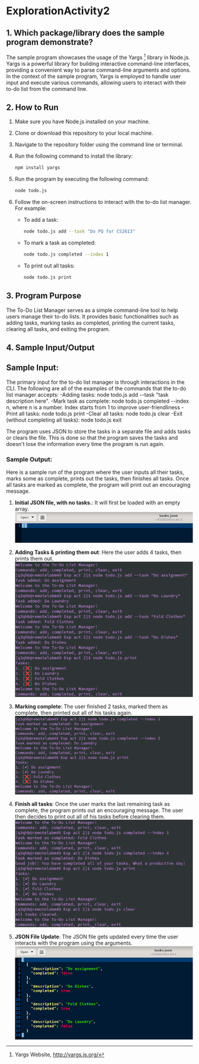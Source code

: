 # ExplorationActivity2
## 1. Which package/library does the sample program demonstrate?
The sample program showcases the usage of the Yargs [^1^] library in Node.js. Yargs is a powerful library for building interactive command-line interfaces, providing a convenient way to parse command-line arguments and options. In the context of the sample program, Yargs is employed to handle user input and execute various commands, allowing users to interact with their to-do list from the command line.

[^1^]: Yargs Website, http://yargs.js.org/

## 2. How to Run

1. Make sure you have Node.js installed on your machine.
2. Clone or download this repository to your local machine.
3. Navigate to the repository folder using the command line or terminal.
4. Run the following command to install the library:

    ```bash
    npm install yargs
    ```

5. Run the program by executing the following command:

    ```bash
    node todo.js
    ```

6. Follow the on-screen instructions to interact with the to-do list manager. For example:

    - To add a task:

        ```bash
        node todo.js add --task "Do PQ for CS2613"
        ```

    - To mark a task as completed:

        ```bash
        node todo.js completed --index 1
        ```

    - To print out all tasks:

        ```bash
        node todo.js print
        ```



## 3. Program Purpose
The To-Do List Manager serves as a simple command-line tool to help users manage their to-do lists. It provides basic functionalities such as adding tasks, marking tasks as completed, printing the current tasks, clearing all tasks, and exiting the program.

## 4. Sample Input/Output
## Sample Input:
The primary input for the to-do list manager is through interactions in the CLI. The following are all of the examples of the commands that the to-do list manager accepts:
-Adding tasks: node todo.js add --task "task description here".
-Mark task as complete: node todo.js completed --index n, where n is a number. Index starts from 1 to improve user-friendliness
-Print all tasks: node todo.js print
-Clear all tasks: node todo.js clear
-Exit (without completing all tasks): node todo.js exit

The program uses JSON to store the tasks in a separate file and adds tasks or clears the file. This is done so that the program saves the tasks and doesn't lose the information every time the program is run again.
### Sample Output:
Here is a sample run of the program where the user inputs all their tasks, marks some as complete, prints out the tasks, then finishes all tasks. Once all tasks are marked as complete, the program will print out an encouraging message. 

1. **Initial JSON file, with no tasks.**: It will first be loaded with an empty array. ![Empty JSON file](cleared_tasks.png)

2. **Adding Tasks & printing them out**: Here the user adds 4 tasks, then prints them out. ![Add tasks](add_tasks_print.png)

3. **Marking complete**: The user finished 2 tasks, marked them as complete, then printed out all of his tasks again. ![Cross off tasks](mark_complete.png)

4. **Finish all tasks**: Once the user marks the last remaining task as complete, the program prints out an encouraging message. The user then decides to print out all of his tasks before clearing them. ![Complete all tasks](finishAllTasks.png)

5. **JSON File Update**: The JSON file gets updated every time the user interacts with the program using the arguments. ![JSON file with tasks](half_complete_tasks.png)

